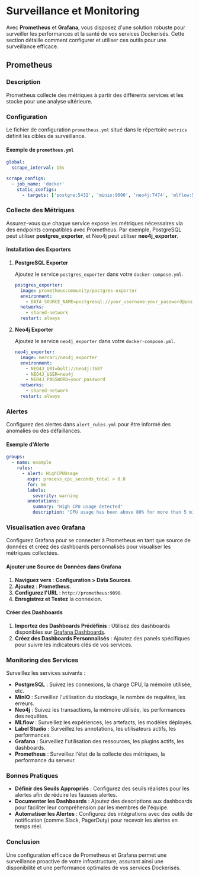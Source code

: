 # Surveillance et Monitoring

Avec **Prometheus** et **Grafana**, vous disposez d'une solution robuste pour surveiller les performances et la santé de vos services Dockerisés. Cette section détaille comment configurer et utiliser ces outils pour une surveillance efficace.

## Prometheus

### Description

Prometheus collecte des métriques à partir des différents services et les stocke pour une analyse ultérieure.

### Configuration

Le fichier de configuration `prometheus.yml` situé dans le répertoire `metrics` définit les cibles de surveillance.

#### Exemple de `prometheus.yml`

```yaml
global:
  scrape_interval: 15s

scrape_configs:
  - job_name: 'docker'
    static_configs:
      - targets: ['postgre:5432', 'minio:9000', 'neo4j:7474', 'mlflow:5000', 'label-studio:8080', 'grafana:3001']
```

### Collecte des Métriques

Assurez-vous que chaque service expose les métriques nécessaires via des endpoints compatibles avec Prometheus. Par exemple, PostgreSQL peut utiliser **postgres_exporter**, et Neo4j peut utiliser **neo4j_exporter**.

#### Installation des Exporters

1. **PostgreSQL Exporter**

   Ajoutez le service `postgres_exporter` dans votre `docker-compose.yml`.

   ```yaml
   postgres_exporter:
     image: prometheuscommunity/postgres-exporter
     environment:
       - DATA_SOURCE_NAME=postgresql://your_username:your_password@postgre:5432/your_database?sslmode=disable
     networks:
       - shared-network
     restart: always
   ```

2. **Neo4j Exporter**

   Ajoutez le service `neo4j_exporter` dans votre `docker-compose.yml`.

   ```yaml
   neo4j_exporter:
     image: mercari/neo4j_exporter
     environment:
       - NEO4J_URI=bolt://neo4j:7687
       - NEO4J_USER=neo4j
       - NEO4J_PASSWORD=your_password
     networks:
       - shared-network
     restart: always
   ```

### Alertes

Configurez des alertes dans `alert_rules.yml` pour être informé des anomalies ou des défaillances.

#### Exemple d'Alerte

```yaml
groups:
  - name: example
    rules:
      - alert: HighCPUUsage
        expr: process_cpu_seconds_total > 0.8
        for: 5m
        labels:
          severity: warning
        annotations:
          summary: "High CPU usage detected"
          description: "CPU usage has been above 80% for more than 5 minutes."
```

### Visualisation avec Grafana

Configurez Grafana pour se connecter à Prometheus en tant que source de données et créez des dashboards personnalisés pour visualiser les métriques collectées.

#### Ajouter une Source de Données dans Grafana

1. **Naviguez vers** : **Configuration > Data Sources**.
2. **Ajoutez** : **Prometheus**.
3. **Configurez l'URL** : `http://prometheus:9090`.
4. **Enregistrez et Testez** la connexion.

#### Créer des Dashboards

1. **Importez des Dashboards Prédéfinis** : Utilisez des dashboards disponibles sur [Grafana Dashboards](https://grafana.com/grafana/dashboards).
2. **Créez des Dashboards Personnalisés** : Ajoutez des panels spécifiques pour suivre les indicateurs clés de vos services.

### Monitoring des Services

Surveillez les services suivants :

- **PostgreSQL** : Suivez les connexions, la charge CPU, la mémoire utilisée, etc.
- **MinIO** : Surveillez l'utilisation du stockage, le nombre de requêtes, les erreurs.
- **Neo4j** : Suivez les transactions, la mémoire utilisée, les performances des requêtes.
- **MLflow** : Surveillez les expériences, les artefacts, les modèles déployés.
- **Label Studio** : Surveillez les annotations, les utilisateurs actifs, les performances.
- **Grafana** : Surveillez l'utilisation des ressources, les plugins actifs, les dashboards.
- **Prometheus** : Surveillez l'état de la collecte des métriques, la performance du serveur.

### Bonnes Pratiques

- **Définir des Seuils Appropriés** : Configurez des seuils réalistes pour les alertes afin de réduire les fausses alertes.
- **Documenter les Dashboards** : Ajoutez des descriptions aux dashboards pour faciliter leur compréhension par les membres de l'équipe.
- **Automatiser les Alertes** : Configurez des intégrations avec des outils de notification (comme Slack, PagerDuty) pour recevoir les alertes en temps réel.

### Conclusion

Une configuration efficace de Prometheus et Grafana permet une surveillance proactive de votre infrastructure, assurant ainsi une disponibilité et une performance optimales de vos services Dockerisés.
